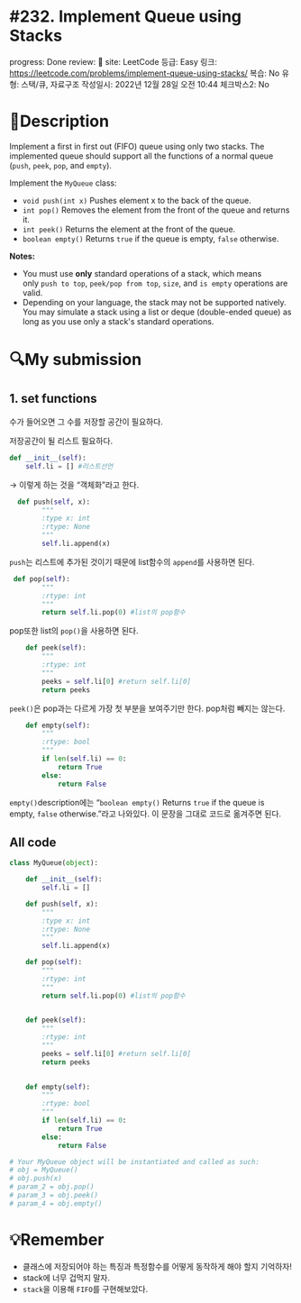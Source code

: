 # #232. Implement Queue using Stacks

progress: Done
review: 🥜
site: LeetCode
등급: Easy
링크: https://leetcode.com/problems/implement-queue-using-stacks/
복습: No
유형: 스택/큐, 자료구조
작성일시: 2022년 12월 28일 오전 10:44
체크박스2: No

# 📖Description

Implement a first in first out (FIFO) queue using only two stacks. The implemented queue should support all the functions of a normal queue (`push`, `peek`, `pop`, and `empty`).

Implement the `MyQueue` class:

- `void push(int x)` Pushes element x to the back of the queue.
- `int pop()` Removes the element from the front of the queue and returns it.
- `int peek()` Returns the element at the front of the queue.
- `boolean empty()` Returns `true` if the queue is empty, `false` otherwise.

**Notes:**

- You must use **only** standard operations of a stack, which means only `push to top`, `peek/pop from top`, `size`, and `is empty` operations are valid.
- Depending on your language, the stack may not be supported natively. You may simulate a stack using a list or deque (double-ended queue) as long as you use only a stack's standard operations.

# 🔍My submission

## 1.  set functions

수가 들어오면 그 수를 저장할 공간이 필요하다.

저장공간이 될 리스트 필요하다.

```python
def __init__(self):
	self.li = [] #리스트선언
```

→ 이렇게 하는 것을 “객체화”라고 한다.

```python
  def push(self, x):
        """
        :type x: int
        :rtype: None
        """
        self.li.append(x)
```

`push`는 리스트에 추가된 것이기 때문에 list함수의 `append`를 사용하면 된다.

```python
 def pop(self):
        """
        :rtype: int
        """
        return self.li.pop(0) #list의 pop함수
```

pop또한 list의 `pop()`을 사용하면 된다.

```python
    def peek(self):
        """
        :rtype: int
        """
        peeks = self.li[0] #return self.li[0]
        return peeks
```

`peek()`은 pop과는 다르게 가장 첫 부분을 보여주기만 한다. pop처럼 빼지는 않는다.

```python
    def empty(self):
        """
        :rtype: bool
        """
        if len(self.li) == 0:
            return True
        else:
            return False
```

`empty()`description에는 “`boolean empty()` Returns `true` if the queue is empty, `false` otherwise.”라고 나와있다. 이 문장을 그대로 코드로 옮겨주면 된다.

## All code

```python
class MyQueue(object):

    def __init__(self):
        self.li = []

    def push(self, x):
        """
        :type x: int
        :rtype: None
        """
        self.li.append(x)

    def pop(self):
        """
        :rtype: int
        """
        return self.li.pop(0) #list의 pop함수
        

    def peek(self):
        """
        :rtype: int
        """
        peeks = self.li[0] #return self.li[0]
        return peeks
        

    def empty(self):
        """
        :rtype: bool
        """
        if len(self.li) == 0:
            return True
        else:
            return False

# Your MyQueue object will be instantiated and called as such:
# obj = MyQueue()
# obj.push(x)
# param_2 = obj.pop()
# param_3 = obj.peek()
# param_4 = obj.empty()
```

# 💡Remember

- 클래스에 저장되어야 하는 특징과 특정함수를 어떻게 동작하게 해야 할지 기억하자!
- stack에 너무 겁먹지 말자.
- `stack`을 이용해 `FIFO`를 구현해보았다.